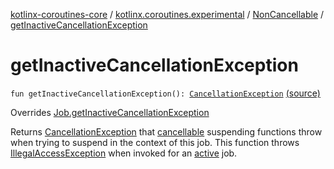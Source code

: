 [kotlinx-coroutines-core](../../index.md) / [kotlinx.coroutines.experimental](../index.md) / [NonCancellable](index.md) / [getInactiveCancellationException](.)

# getInactiveCancellationException

`fun getInactiveCancellationException(): `[`CancellationException`](../-cancellation-exception.md) [(source)](http://github.com/kotlin/kotlinx.coroutines/tree/master/kotlinx-coroutines-core/src/main/kotlin/kotlinx/coroutines/experimental/NonCancellable.kt#L33)

Overrides [Job.getInactiveCancellationException](../-job/get-inactive-cancellation-exception.md)

Returns [CancellationException](../-cancellation-exception.md) that [cancellable](../suspend-cancellable-coroutine.md) suspending functions throw when
trying to suspend in the context of this job. This function throws [IllegalAccessException](http://docs.oracle.com/javase/6/docs/api/java/lang/IllegalAccessException.html) when invoked
for an [active](is-active.md) job.

